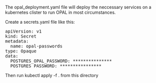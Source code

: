 The opal_deployment.yaml file will deploy the neccessary services on a kubernetes clister to run OPAL in most circumstances.  



Create a secrets.yaml file like this:

<pre>
apiVersion: v1
kind: Secret
metadata:
  name: opal-passwords
type: Opaque
data:
  POSTGRES_OPAL_PASSWORD: ***************
  POSTGRES_PASSWORD: ****************
</pre>


Then run kubectl apply -f . from this directory

